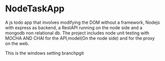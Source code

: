 # NodeTaskApp
A js todo app that involves modifying the DOM without a framework, Nodejs with express as backend, a RestAPI running on the node side and a mongodb non relational db. The project includes node unit testing with MOCHA AND CHAI for the API,model(On the node side) and for the proxy on the web.


This is the windows setting branchpgit 